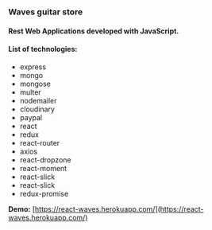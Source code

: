 ### Waves guitar store
#### Rest Web Applications developed with JavaScript.

#### List of technologies:
- express
- mongo
- mongose
- multer
- nodemailer
- cloudinary
- paypal
- react
- redux
- react-router
- axios
- react-dropzone
- react-moment
- react-slick
- react-slick
- redux-promise

**Demo:** [https://react-waves.herokuapp.com/](https://react-waves.herokuapp.com/)
